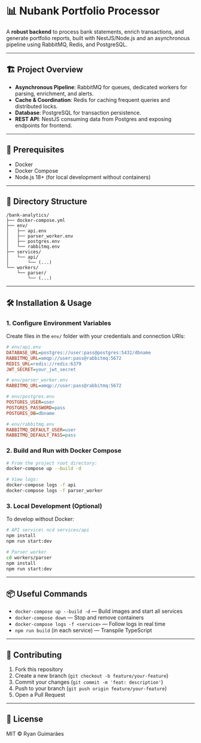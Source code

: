# 📊 Nubank Portfolio Processor

A **robust backend** to process bank statements, enrich transactions, and generate portfolio reports, built with NestJS/Node.js and an asynchronous pipeline using RabbitMQ, Redis, and PostgreSQL.

---

## 🏗️ Project Overview

* **Asynchronous Pipeline**: RabbitMQ for queues, dedicated workers for parsing, enrichment, and alerts.
* **Cache & Coordination**: Redis for caching frequent queries and distributed locks.
* **Database**: PostgreSQL for transaction persistence.
* **REST API**: NestJS consuming data from Postgres and exposing endpoints for frontend.

---

## 🚀 Prerequisites

* Docker
* Docker Compose
* Node.js 18+ (for local development without containers)

---

## 📁 Directory Structure

```plaintext
/bank-analytics/
├── docker-compose.yml
├── env/
│   ├── api.env
│   ├── parser_worker.env
│   ├── postgres.env
│   └── rabbitmq.env
├── services/
│   └── api/
│       └── (...)
└── workers/
    └── parser/
        └── (...)
```

---

## 🛠️ Installation & Usage

### 1. Configure Environment Variables

Create files in the `env/` folder with your credentials and connection URIs:

```ini
# env/api.env
DATABASE_URL=postgres://user:pass@postgres:5432/dbname
RABBITMQ_URL=amqp://user:pass@rabbitmq:5672
REDIS_URL=redis://redis:6379
JWT_SECRET=your_jwt_secret
```

```ini
# env/parser_worker.env
RABBITMQ_URL=amqp://user:pass@rabbitmq:5672
```

```ini
# env/postgres.env
POSTGRES_USER=user
POSTGRES_PASSWORD=pass
POSTGRES_DB=dbname
```

```ini
# env/rabbitmq.env
RABBITMQ_DEFAULT_USER=user
RABBITMQ_DEFAULT_PASS=pass
```

### 2. Build and Run with Docker Compose

```bash
# From the project root directory:
docker-compose up --build -d

# View logs:
docker-compose logs -f api
docker-compose logs -f parser_worker
```

### 3. Local Development (Optional)

To develop without Docker:

```bash
# API service\ ncd services/api
npm install
npm run start:dev

# Parser worker
cd workers/parser
npm install
npm run start:dev
```

---

## 📦 Useful Commands

* `docker-compose up --build -d`  — Build images and start all services
* `docker-compose down`           — Stop and remove containers
* `docker-compose logs -f <service>` — Follow logs in real time
* `npm run build` (in each service) — Transpile TypeScript

---

## 🤝 Contributing

1. Fork this repository
2. Create a new branch (`git checkout -b feature/your-feature`)
3. Commit your changes (`git commit -m 'feat: description'`)
4. Push to your branch (`git push origin feature/your-feature`)
5. Open a Pull Request

---

## 📜 License

MIT © Ryan Guimarães
